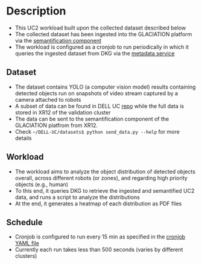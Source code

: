 # Description
* This UC2 workload built upon the collected dataset described below
* The collected dataset has been ingested into the GLACIATION platform via the [semantification component](https://github.com/glaciation-heu/glaciation-semantification-service)
* The workload is configured as a cronjob to run periodically in which it queries the ingested dataset from DKG via the [metadata service](https://github.com/glaciation-heu/glaciation-metadata-service)

## Dataset
* The dataset contains YOLO (a computer vision model) results containing detected objects run on snapshots of video stream captured by a camera attached to robots
* A subset of data can be found in DELL UC [repo](https://github.com/glaciation-heu/DELL-UC/tree/main/datasets) while the full data is stored in XR12 of the validation cluster
* The data can be sent to the semantification component of the GLACIATION platfrom from XR12.
* Check ```~/DELL-UC/datasets$ python send_data.py --help``` for more details

## Workload
* The workload aims to analyze the object distribution of detected objects overall, across different robots (or zones), and regarding high priority objects (e.g., human)
* To this end, it queries DKG to retrieve the ingested and semantified UC2 data, and runs a script to analyze the distributions
* At the end, it generates a heatmap of each distribution as PDF files

## Schedule
* Cronjob is configured to run every 15 min as specified in the [cronjob YAML file](https://github.com/glaciation-heu/glaciation-uc2-workload-service/blob/main/server/charts/server/templates/cronjob.yaml)
* Currently each run takes less than 500 seconds (varies by different clusters)
